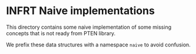 # INFRT Naive implementations

This directory contains some naive implementation of some missing concepts that is not ready from PTEN library.

We prefix these data structures with a namespace `naive` to avoid confusion.
